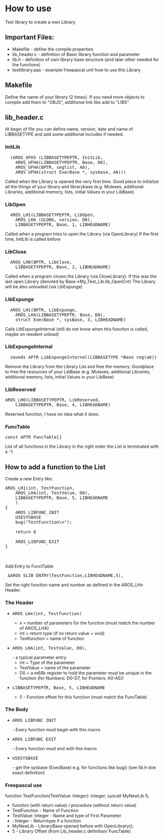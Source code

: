 # How to use
 Test library to create a own Library

## Important Files:
<ul>
<li>Makefile     - define the compile properties
<li>lib_header.c - definition of Basic library function and parameter
<li>lib.h        - definition of own library base structure (and later other needed for the functions)
<li>testlibrary.pas - example freepascal unit how to use this Library
</ul>

## Makefile
Define the name of your library (2 times). If you need more objects to compile add them to "OBJS", additional link libs add to "LIBS"

## lib_header.c
At begin of file you can define name, version, date and name of LIBBASETYPE and add some additional includes if needed.

### InitLib
<pre>
  (AROS_UFH3 (LIBBASETYPEPTR, InitLib,
    AROS_UFHA(LIBBASETYPEPTR, Base, D0),
    AROS_UFHA(BPTR, seglist, A0),
    AROS_UFHA(struct ExecBase *, sysbase, A6)))
</pre>
Called when the Library is opened the very first time. Good place to initialize all the things of your library and librarybase (e.g. Mutexes, additional Libraries, additional memory, lists, initial Values in your LibBase).

### LibOpen
<pre>
  AROS_LH1(LIBBASETYPEPTR, LibOpen,
    AROS_LHA (ULONG, version, D0),
    LIBBASETYPEPTR, Base, 1, LIBHEADNAME)  
</pre>
Called when a program tries to open the Library (via OpenLibrary) If the first time, InitLib is called before 

### LibClose
<pre>
  AROS_LH0(BPTR, LibClose,
    LIBBASETYPEPTR, Base, 2, LIBHEADNAME)
</pre>    
Called when a program closes the Library (via CloseLibrary). If this was the last open Library (denoted by Base-&gt;My_Test_Lib.lib_OpenCnt) The Library will be also unloaded (via LibExpunge)

### LibExpunge
<pre>
  AROS_LH1(BPTR, LibExpunge,
    AROS_LHA(LIBBASETYPEPTR, Base, D0),
    struct ExecBase *, sysBase, 3, LIBHEADNAME)
</pre>    
Calls LibExpungeInternal (still do not know when this function is called, maybe on resident unload)    

### LibExpungeInternal
<pre>
__saveds APTR LibExpungeInternal(LIBBASETYPE *Base reg(a6))
</pre>
Remove the Library from the Library List and free the memory. Goodplace to free the resources of your LibBase (e.g. Mutexes, additional Libraries, additional memory, lists, initial Values in your LibBase)

### LibReserved
<pre>
AROS_LH0(LIBBASETYPEPTR, LibReserved,
    LIBBASETYPEPTR, Base, 4, LIBHEADNAME)
</pre>    
Reserved function, I have no idea what it does.

### FuncTable
<pre>
const APTR FuncTable[]
</pre>
List of all functions in the Library in the right order the List is terminated with a -1.

## How to add a function to the List
Create a new Entry like:<br>
<pre>
AROS_LH1(int, TestFunction,
    AROS_LHA(int, TestValue, D0),
    LIBBASETYPEPTR, Base, 5, LIBHEADNAME
    )
{
    AROS_LIBFUNC_INIT
    USESYSBASE
    bug("TestFunction\n");
    
    return 0
    
    AROS_LIBFUNC_EXIT
}
</pre>
<br><br>
Add Entry to FunctTable<br>
<pre>
 &AROS_SLIB_ENTRY(TestFunction,LIBHEADNAME,5),
</pre>
Set the right function name and number as defined in the AROS_LHx Header.

### The Header
<ul>
<li><pre>AROS_LHx(int, Testfunction)</pre>
  <ul>
    <li>x = number of parameters for the function (must match the number of AROS_LHA)
    <li>int = return type (if no return value = void)
    <li>Testfunction = name of function
  </ul>
<li><pre>AROS_LHA(int, TestValue, D0),</pre> - a typical parameter entry
  <ul> 
    <li>int = Type of the parameter
    <li>TestValue = name of the parameter
    <li>D0 = a m68k register to hold the parameter must be unique in the function (for Numbers: D0-D7, for Pointers: A0-A5))
  </ul>
<li><pre>LIBBASETYPEPTR, Base, 5, LIBHEADNAME</pre>
 <ul>
   <li>5 - Function offset for this function (must match the FuncTable)
 </ul>
</ul>

### The Body
<ul>
  <li><pre>AROS_LIBFUNC_INIT</pre> - Every function must begin with this macro
  <li><pre>AROS_LIBFUNC_EXIT</pre> - Every function must end with this macro
  <li><pre>USESYSBASE</pre> - get the sysbase (ExecBase) e.g. for functions like bug() (see lib.h doe exact definition)
</ul>

### Freepascal use
</pre>function TestFunction(TestValue: Integer): Integer; syscall MyNewLib 5;</pre>
<ul>
  <li> function (with return value) / procedure (without return value)
  <li> TestFunction - Name of Function
  <li> TestValue: Integer -  Name and type of First Parameter
  <li> : Integer - Returntype if a function
  <li> MyNewLib - LibraryBase opened before with OpenLibrary();
  <li> 5 - Library Offset (from Lib_header.c definition/ FuncTable)
</ul>
